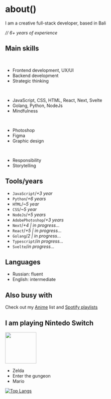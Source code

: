 # about()

I am a creative full-stack developer, based in Bali

*// 6+ years of experience*

## Main skills

<br/>

* Frontend development, UX/UI 
* Backend development  
* Strategic thinking

<br/>

* JavaScript, CSS, HTML, React, Next, Svelte
* Golang, Python, NodeJs
* Mindfulness

<br/>

* Photoshop
* Figma
* Graphic design

<br/>

* Responsibility
* Storytelling

## Tools/years
* `JavaScript`/*+3 year*
* `Python`/*+6 years*
* `HTML`/*~5 year*
* `CSS`/*~5 year*
* `NodeJs`/*+5 years*
* `AdobePhotoshop`/*+3 years*
* `Next`/*+4 | in progress...*
* `React`/*+5 | in progress...*
* `Golang`/*2 | in progress...*
* `Typescript`/*in progress...*
* `Svelte`/*in progress...*

## Languages
* Russian: fluent
* English: intermediate

## Also busy with
Сheck out my [Anime](https://www.notion.so/5fcc8a03cfe9416c81343a8375418534?v=fb83de3dd4534cce81bcaff59545dcbd) list and [Spotify playlists](https://open.spotify.com/user/312hndawxro64smna4szdxaj4ccq?si=P0WZP4bVQmCkALj5g-SHzw)

## I am playing Nintedo Switch

<img src="https://icon-library.com/images/nintendo-switch-icon-png/nintendo-switch-icon-png-11.jpg" width="100" height="100">

* Zelda 
* Enter the gungeon 
* Mario 

[![Top Langs](https://github-readme-stats.vercel.app/api/top-langs/?username=egorkaBurkenya&layout=demo&theme=radical&bg_color=0000&show_icons=false&hide_border=true&langs_count=100&text_color=1ac8ff&title_color=FF659C)](https://github.com/egorkaBurkenya)
